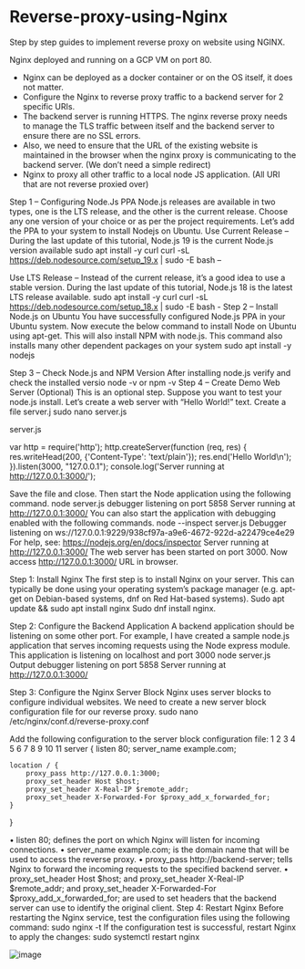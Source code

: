 # Reverse-proxy-using-Nginx
Step by step guides to implement reverse proxy on website using NGINX.

Nginx deployed and running on a GCP VM on port 80.
- Nginx can be deployed as a docker container or on the OS itself, it does not matter.
- Configure the Nginx to reverse proxy traffic to a backend server for 2 specific URIs.
- The backend server is running HTTPS. The nginx reverse proxy needs to manage the TLS traffic between itself and the backend server to ensure there are no SSL errors.
- Also, we need to ensure that the URL of the existing website is maintained in the browser when the nginx proxy is communicating to the backend server. (We don’t need a simple redirect)
- Nginx to proxy all other traffic to a local node JS application. (All URI that are not reverse proxied over)

Step 1 – Configuring Node.Js PPA
Node.js releases are available in two types, one is the LTS release, and the other is the current release. Choose any one version of your choice or as per the project requirements. Let’s add the PPA to your system to install Nodejs on Ubuntu.
Use Current Release – During the last update of this tutorial, Node.js 19 is the current Node.js version available
sudo apt install -y curl
curl -sL https://deb.nodesource.com/setup_19.x | sudo -E bash – 

Use LTS Release – Instead of the current release, it’s a good idea to use a stable version. During the last update of this tutorial, Node.js 18 is the latest LTS release available.
sudo apt install -y curl 
curl -sL https://deb.nodesource.com/setup_18.x | sudo -E bash - 
Step 2 – Install Node.js on Ubuntu
You have successfully configured Node.js PPA in your Ubuntu system. Now execute the below command to install Node on Ubuntu using apt-get. This will also install NPM with node.js. This command also installs many other dependent packages on your system
sudo apt install -y nodejs

Step 3 – Check Node.js and NPM Version
After installing node.js verify and check the installed versio
node -v or npm -v
Step 4 – Create Demo Web Server (Optional)
This is an optional step. Suppose you want to test your node.js install. Let’s create a web server with “Hello World!” text. Create a file server.j
sudo nano server.js

server.js 

var http = require('http');
http.createServer(function (req, res) {
  res.writeHead(200, {'Content-Type': 'text/plain'});
  res.end('Hello World\n');
}).listen(3000, "127.0.0.1");
console.log('Server running at http://127.0.0.1:3000/');

Save the file and close. Then start the Node application using the following command.
node server.js 
debugger listening on port 5858
Server running at http://127.0.0.1:3000/
You can also start the application with debugging enabled with the following commands.
node --inspect server.js
Debugger listening on ws://127.0.0.1:9229/938cf97a-a9e6-4672-922d-a22479ce4e29
For help, see: https://nodejs.org/en/docs/inspector
Server running at http://127.0.0.1:3000/
The web server has been started on port 3000. Now access http://127.0.0.1:3000/ URL in browser.


Step 1: Install Nginx
The first step is to install Nginx on your server. This can typically be done using your operating system’s package manager (e.g. apt-get on Debian-based systems, dnf on Red Hat-based systems).
Sudo apt update && sudo apt install nginx
Sudo dnf install nginx.

Step 2: Configure the Backend Application
A backend application should be listening on some other port. For example, I have created a sample node.js application that serves incoming requests using the Node express module. This application is listening on localhost and port 3000
node server.js
Output
debugger listening on port 5858
Server running at http://127.0.0.1:3000/

Step 3: Configure the Nginx Server Block
Nginx uses server blocks to configure individual websites. We need to create a new server block configuration file for our reverse proxy.
sudo nano /etc/nginx/conf.d/reverse-proxy.conf

Add the following configuration to the server block configuration file:
1
2
3
4
5
6
7
8
9
10
11	server {
    listen 80;
    server_name example.com;
 
    location / {
        proxy_pass http://127.0.0.1:3000;
        proxy_set_header Host $host;
        proxy_set_header X-Real-IP $remote_addr;
        proxy_set_header X-Forwarded-For $proxy_add_x_forwarded_for;
    }
}

•	listen 80; defines the port on which Nginx will listen for incoming connections.
•	server_name example.com; is the domain name that will be used to access the reverse proxy.
•	proxy_pass http://backend-server; tells Nginx to forward the incoming requests to the specified backend server.
•	proxy_set_header Host $host; and proxy_set_header X-Real-IP $remote_addr; and proxy_set_header X-Forwarded-For $proxy_add_x_forwarded_for; are used to set headers that the backend server can use to identify the original client.
Step 4: Restart Nginx
Before restarting the Nginx service, test the configuration files using the following command:
sudo nginx -t 
If the configuration test is successful, restart Nginx to apply the changes:
sudo systemctl restart nginx 






![image](https://github.com/Mamiololo01/Reverse-proxy-using-Nginx/assets/67044030/74fe1b48-48ee-41a2-a4bd-76ab9273361d)
